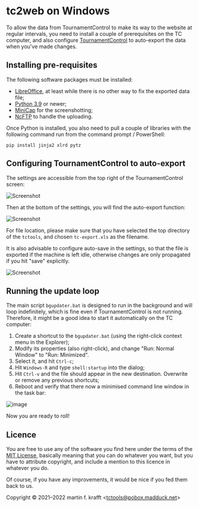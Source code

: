 # tc2web on Windows

To allow the data from TournamentControl to make its way to the website at regular intervals, you need to install a couple of prerequisites on the TC computer, and also configure [TournamentControl](https://tournamentcontrol.dtkapiti.co.nz/) to auto-export the data when you've made changes.

## Installing pre-requisites

The following software packages must be installed:

* [LibreOffice](https://www.libreoffice.org/), at least while there is no other way to fix the exported data file;
* [Python 3.9](https://www.python.org/) or newer;
* [MiniCap](https://www.donationcoder.com/software/mouser/popular-apps/minicap) for the screenshotting;
* [NcFTP](https://www.ncftp.com/) to handle the uploading.

Once Python is installed, you also need to pull a couple of libraries with the following command run from the command prompt / PowerShell:

```
pip install jinja2 xlrd pytz
```

## Configuring TournamentControl to auto-export

The settings are accessible from the top right of the TournamentControl screen:

![Screenshot](https://user-images.githubusercontent.com/195073/135780176-5cc9383c-b653-4e59-8536-1c0bb7677c5c.png)

Then at the bottom of the settings, you will find the auto-export function:

![Screenshot](https://user-images.githubusercontent.com/195073/135780204-afbf46f2-c8de-47ee-9889-2dd108abfc09.png)

For file location, please make sure that you have selected the top directory of the   `tctools`, and chosen `tc-export.xls` as the filename.

It is also advisable to configure auto-save in the settings, so that the file is      exported if the machine is left idle, otherwise changes are only propagated if you hit "save" explicitly.

![Screenshot](https://user-images.githubusercontent.com/195073/135780292-fd8a2b8f-1e8e-4071-9fda-b5edd88df970.png)

## Running the update loop

The main script `bgupdater.bat` is designed to run in the background and will loop indefinitely, which is fine even if TournamentControl is not running. Therefore, it might be a good idea to start it automatically on the TC computer:

1. Create a shortcut to the `bgupdater.bat` (using the right-click context menu in the Explorer);
2. Modify its properties (also right-click), and change "Run: Normal Window" to "Run: Minimized".
3. Select it, and hit `Ctrl-c`;
2. Hit `Windows-R` and type `shell:startup` into the dialog;
3. Hit `Ctrl-v` and the file should appear in the new destination. Overwrite or remove any previous shortcuts;
4. Reboot and verify that there now a minimised command line window in the task bar:

![image](https://user-images.githubusercontent.com/195073/135781870-2bab72e3-1709-44d4-9b6d-1e42da2208c5.png)

Now you are ready to roll!

## Licence

You are free to use any of the software you find here under the terms of the
[MIT License](https://mit-license.org/), basically meaning that you can do
whatever you want, but you have to attribute copyright, and include a mention
to this licence in whatever you do.

Of course, if you have any improvements, it would be nice if you fed them back
to us.

Copyright © 2021–2022 martin f. krafft <<tctools@pobox.madduck.net>>
